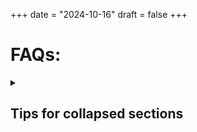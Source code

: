+++
date = "2024-10-16"
draft = false
+++
<h1 id="faq">FAQs:</h1>
<details>
   

<summary><h2>Tips for collapsed sections</h2></summary>

### You can add a header

You can add text within a collapsed section. 
You can add an image or a code block, too.
   
   !["ffdd"](/../static/images/Spielfeld.png)
   
- Wie du die Bühnen und den Backstage-Bereich auslegst, wird [hier](../tutorials/#buehne) beschrieben
- Zum Seitenanfang kommst du [hier](#leg-die-karten-so-aus)
```ruby
   puts "Hello World"
```

</details>

